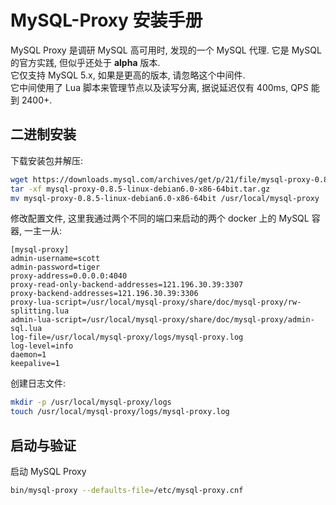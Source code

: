 <a name="A7K9a"></a>
# MySQL-Proxy 安装手册

MySQL Proxy 是调研 MySQL 高可用时, 发现的一个 MySQL 代理. 它是 MySQL 的官方实践, 但似乎还处于 **alpha** 版本.<br />它仅支持 MySQL 5.x, 如果是更高的版本, 请忽略这个中间件.<br />它中间使用了 Lua 脚本来管理节点以及读写分离, 据说延迟仅有 400ms, QPS 能到 2400+.
<a name="Jxwbe"></a>
## 二进制安装

下载安装包并解压:

```bash
wget https://downloads.mysql.com/archives/get/p/21/file/mysql-proxy-0.8.5-linux-debian6.0-x86-64bit.tar.gz
tar -xf mysql-proxy-0.8.5-linux-debian6.0-x86-64bit.tar.gz
mv mysql-proxy-0.8.5-linux-debian6.0-x86-64bit /usr/local/mysql-proxy
```

修改配置文件, 这里我通过两个不同的端口来启动的两个 docker 上的 MySQL 容器, 一主一从:

```properties
[mysql-proxy]
admin-username=scott
admin-password=tiger
proxy-address=0.0.0.0:4040
proxy-read-only-backend-addresses=121.196.30.39:3307
proxy-backend-addresses=121.196.30.39:3306
proxy-lua-script=/usr/local/mysql-proxy/share/doc/mysql-proxy/rw-splitting.lua
admin-lua-script=/usr/local/mysql-proxy/share/doc/mysql-proxy/admin-sql.lua
log-file=/usr/local/mysql-proxy/logs/mysql-proxy.log
log-level=info
daemon=1
keepalive=1
```

创建日志文件:

```bash
mkdir -p /usr/local/mysql-proxy/logs
touch /usr/local/mysql-proxy/logs/mysql-proxy.log
```
<a name="XEKE2"></a>
## 启动与验证

启动 MySQL Proxy

```bash
bin/mysql-proxy --defaults-file=/etc/mysql-proxy.cnf
```
